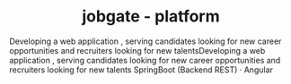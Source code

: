<h1 align="center">
  jobgate - platform
</h1>
<p align="center">

Developing a web application , serving candidates looking for new career opportunities and recruiters looking for new talentsDeveloping a web application , 
serving candidates looking for new career opportunities and recruiters looking for new talents
SpringBoot (Backend REST) · Angular
</p>
